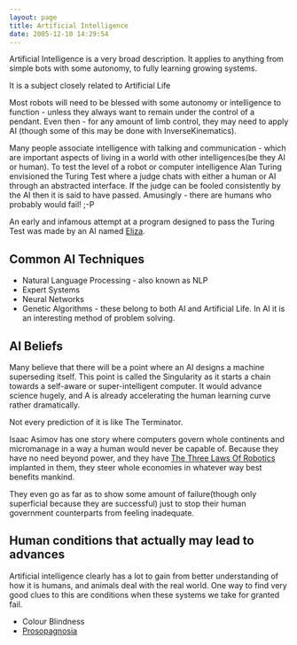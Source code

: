 ```yaml
---
layout: page
title: Artificial Intelligence
date: 2005-12-10 14:29:54
---
```

Artificial Intelligence is a very broad description. It applies to anything from simple bots with some autonomy, to fully learning growing systems.

It is a subject closely related to Artificial Life

Most robots will need to be blessed with some autonomy or intelligence to function - unless they always want to remain under the control of a pendant. Even then - for any amount of limb control, they may need to apply AI (though some of this may be done with InverseKinematics).

Many people associate intelligence with talking and communication - which are important aspects of living in a world with other intelligences(be they AI or human). To test the level of a robot or computer intelligence Alan Turing envisioned the Turing Test where a judge chats with either a human or AI through an abstracted interface. If the judge can be fooled consistently by the AI then it is said to have passed. Amusingly - there are humans who probably would fail! ;-P

An early and infamous attempt at a program designed to pass the Turing Test was made by an AI named [Eliza](/wiki/eliza.html "Eliza").

## Common AI Techniques

- Natural Language Processing - also known as NLP
- Expert Systems
- Neural Networks
- Genetic Algorithms - these belong to both AI and Artificial Life. In AI it is an interesting method of problem solving.

## AI Beliefs

Many believe that there will be a point where an AI designs a machine superseding itself. This point is called the Singularity as it starts a chain towards a self-aware or super-intelligent computer. It would advance science hugely, and A is already accelerating the human learning curve rather dramatically.

Not every prediction of it is like The Terminator.

Isaac Asimov has one story where computers govern whole continents and micromanage in a way a human would never be capable of. Because they have no need beyond power, and they have [The Three Laws Of Robotics](/wiki/the_three_laws_of_robotics.html "The Three Laws Of Robotics") implanted in them, they steer whole economies in whatever way best benefits mankind.

They even go as far as to show some amount of failure(though only superficial because they are successful) just to stop their human government counterparts from feeling inadequate.

## Human conditions that actually may lead to advances

Artificial intelligence clearly has a lot to gain from better understanding of how it is humans, and animals deal with the real world. One way to find very good clues to this are conditions when these systems we take for granted fail.

- Colour Blindness
- [Prosopagnosia](/wiki/prosopagnosia.html "A human disability to see faces")
